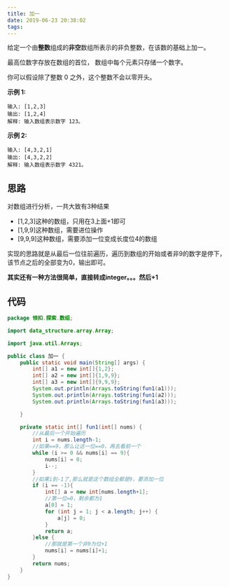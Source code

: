 ```yaml
---
title: 加一
date: 2019-06-23 20:38:02
tags:
---
```


给定一个由**整数**组成的**非空**数组所表示的非负整数，在该数的基础上加一。

最高位数字存放在数组的首位， 数组中每个元素只存储一个数字。

你可以假设除了整数 0 之外，这个整数不会以零开头。

<!--more-->

**示例 1:**

```
输入: [1,2,3]
输出: [1,2,4]
解释: 输入数组表示数字 123。
```

**示例 2:**

```
输入: [4,3,2,1]
输出: [4,3,2,2]
解释: 输入数组表示数字 4321。
```

## 思路

对数组进行分析，一共大致有3种结果

+ [1,2,3]这种的数组，只用在3上面+1即可
+ [1,9,9]这种数组，需要进位操作
+ [9,9,9]这种数组，需要添加一位变成长度位4的数组

实现的思路就是从最后一位往前遍历，遍历到数组的开始或者非9的数字是停下，该节点之后的全部变为0，输出即可。

**其实还有一种方法很简单，直接转成integer。。。然后+1**

## 代码

```java
package 领扣.探索.数组;

import data_structure.array.Array;

import java.util.Arrays;

public class 加一 {
    public static void main(String[] args) {
        int[] a1 = new int[]{1,2};
        int[] a2 = new int[]{1,9,9};
        int[] a3 = new int[]{9,9,9};
        System.out.println(Arrays.toString(fun1(a1)));
        System.out.println(Arrays.toString(fun1(a2)));
        System.out.println(Arrays.toString(fun1(a3)));

    }

    private static int[] fun1(int[] nums) {
        //从最后一个开始遍历
        int i = nums.length-1;
        //如果==9，那么让这一位==0，再去看前一个
        while (i >= 0 && nums[i] == 9){
            nums[i] = 0;
            i--;
        }
        //如果i到-1了,那么就是这个数组全都是9，要添加一位
        if (i == -1){
            int[] a = new int[nums.length+1];
            //第一位=0，剩余都为1
            a[0] = 1;
            for (int j = 1; j < a.length; j++) {
                a[j] = 0;
            }
            return a;
        }else {
            //那就是第一个非9为位+1
            nums[i] = nums[i]+1;
        }
        return nums;
    }
}

```

